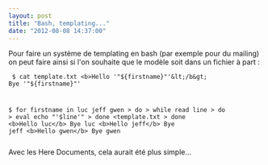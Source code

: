 ```yaml
---
layout: post
title: "Bash, templating..."
date: "2012-08-08 14:37:00"
---
```

Pour faire un système de templating en bash (par exemple pour du mailing) on peut faire ainsi si l'on souhaite que le modèle soit dans un fichier à part :  <code><pre>
$ cat template.txt 
&lt;b&gt;Hello '"${firstname}"'&lt;/b&gt;
Bye '"${firstname}"'

$ for firstname in luc jeff gwen
&gt; do 
&gt;   while read line 
&gt;   do 
&gt;      eval echo "'$line'"
&gt;   done &lt;template.txt
&gt; done
&lt;b&gt;Hello luc&lt;/b&gt;
Bye luc
&lt;b&gt;Hello jeff&lt;/b&gt;
Bye jeff
&lt;b&gt;Hello gwen&lt;/b&gt;
Bye gwen
</pre></code> Avec les Here Documents, cela aurait été plus simple...
